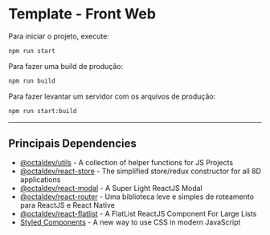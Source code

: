 # Template - Front Web

Para iniciar o projeto, execute:

```bash
npm run start
```

Para fazer uma build de produção:

```bash
npm run build
```

Para fazer levantar um servidor com os arquivos de produção:

```bash
npm run start:build
```
------------------------

## Principais Dependencies

* [@octaldev/utils](https://www.npmjs.com/package/@octaldev/utils) - A collection of helper functions for JS Projects
* [@octaldev/react-store](https://www.npmjs.com/package/@octaldev/react-store) - The simplified store/redux constructor for all 8D applications
* [@octaldev/react-modal](https://www.npmjs.com/package/@octaldev/react-modal) - A Super Light ReactJS Modal
* [@octaldev/react-router](https://www.npmjs.com/package/@octaldev/react-router) - Uma biblioteca leve e simples de roteamento para ReactJS e React Native
* [@octaldev/react-flatlist](https://www.npmjs.com/package/@octaldev/react-flatlist) - A FlatList ReactJS Component For Large Lists
* [Styled Components](https://styled-components.com/) - A new way to use CSS in modern JavaScript
